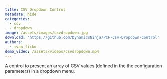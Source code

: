 ```yaml
---
title: CSV Dropdown Control
metadate: hide
categories:
  - csv
  - dropdown
image: /assets/images/csvdropdown.jpg
download: 'https://github.com/DynamicsNinja/PCF-Csv-Dropdown-Control'
authors:
  - ivan_ficko
demo_video: /assets/videos/csvdropdown.mp4
---
```


A control to present an array of CSV values (defined in the the configuration parameters) in a dropdown menu.
